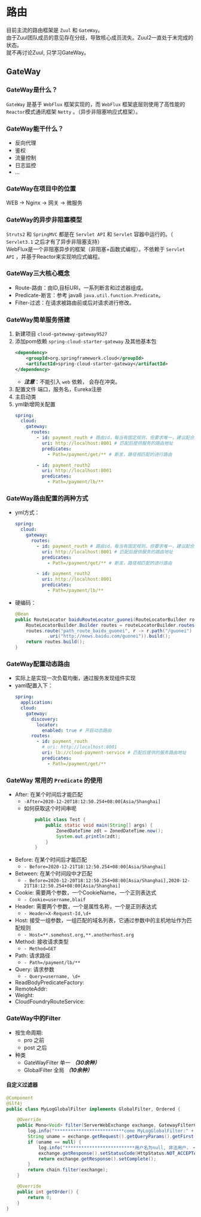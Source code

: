 # 路由

目前主流的路由框架是 `Zuul` 和 `GateWay`。  
由于Zuul团队成员的意见存在分歧，导致核心成员流失。Zuul2一直处于未完成的状态。  
就不再讨论Zuul, 只学习GateWay。

## GateWay

### GateWay是什么？
`GateWay` 是基于 `WebFlux` 框架实现的，而 `WebFlux` 框架底层则使用了高性能的 `Reactor`模式通讯框架 `Netty` 。（异步非阻塞响应式框架）。

### GateWay能干什么？
- 反向代理
- 鉴权
- 流量控制
- 日志监控
- ...

### GateWay在项目中的位置
WEB -> Nginx -> 网关 -> 微服务

### GateWay的异步非阻塞模型
`Struts2` 和 `SpringMVC` 都是在 `Servlet API` 和 `Servlet` 容器中运行的。（ `Servlet3.1` 之后才有了异步非阻塞支持）  
WebFlux是一个非阻塞异步的框架（非阻塞+函数式编程）。不依赖于 `Servlet API` ，并基于Reactor来实现响应式编程。

### GateWay三大核心概念
- Route-路由：由ID,目标URI，一系列断言和过滤器组成。
- Predicate-断言：参考 java8 `java.util.function.Predicate`。
- Filter-过滤：在请求被路由前或后对请求进行修改。

### GateWay简单服务搭建

1. 新建项目 `cloud-gatewawy-gateway9527`
2. 添加pom依赖 `spring-cloud-starter-gateway` 及其他基本包
    ```xml
    <dependency>
        <groupId>org.springframework.cloud</groupId>
        <artifactId>spring-cloud-starter-gateway</artifactId>
    </dependency>
    ```
    - ***注意***：不能引入 `web` 依赖， 会存在冲突。
3. 配置文件 端口，服务名，Eureka注册
4. 主启动类
5. yml新增网关配置
    ``` yaml
    spring:
      cloud:
        gateway:
          routes:
            - id: payment_routh # 路由id，每当有固定规则，但要求唯一，建议配合服务名
              uri: http://localhost:8001 # 匹配后提供服务的路由地址
              predicates:
                - Path=/payment/get/** # 断言，路径相匹配的进行路由
    
            - id: payment_routh2
              uri: http://localhost:8001
              predicates:
                - Path=/payment/lb/**
    ```

### GateWay路由配置的两种方式
- yml方式：
    ```yaml
    spring:
      cloud:
        gateway:
          routes:
            - id: payment_routh # 路由id，每当有固定规则，但要求唯一，建议配合服务名
              uri: http://localhost:8001 # 匹配后提供服务的路由地址
              predicates:
                - Path=/payment/get/** # 断言，路径相匹配的进行路由
    
            - id: payment_routh2
              uri: http://localhost:8001
              predicates:
                - Path=/payment/lb/**
    ```
- 硬编码：
    ``` java
    @Bean
    public RouteLocator baiduRouteLocator_guonei(RouteLocatorBuilder routeLocatorBuilder) {
        RouteLocatorBuilder.Builder routes = routeLocatorBuilder.routes();
        routes.route("path_route_baidu_guonei", r -> r.path("/guonei")
                .uri("http://news.baidu.com/guonei")).build();
        return routes.build();
    }
    ```

### GateWay配置动态路由

- 实际上是实现一次负载均衡，通过服务发现组件实现
- yaml配置入下：
    ```yaml
    spring:
      application:
      cloud:
        gateway:
          discovery:
            locator:
              enabled: true # 开启动态路由
          routes:
            - id: payment_routh
              # uri: http://localhost:8001
              uri: lb://cloud-payment-service # 匹配后提供的服务路由地址
              predicates:
                - Path=/payment/get/**
    ```

### GateWay 常用的 `Predicate` 的使用

- After: 在某个时间后才能匹配
    - `-After=2020-12-20T18:12:50.254+08:00[Asia/Shanghai]`
    - 如何获取这个时间串呢
        ```java
            public class Test {
                public static void main(String[] args) {
                    ZonedDateTime zdt = ZonedDateTime.now();
                    System.out.println(zdt);
                }
            }
        ```
- Before: 在某个时间后才能匹配
    - `- Before=2020-12-21T18:12:50.254+08:00[Asia/Shanghai]`
- Between: 在某个时间段中才匹配
    - `- Before=2020-12-20T18:12:50.254+08:00[Asia/Shanghai],2020-12-21T18:12:50.254+08:00[Asia/Shanghai]`
- Cookie: 需要两个参数，一个CookieName，一个正则表达式
    - `- Cookie=username,blaif`
- Header: 需要两个参数，一个是属性名称，一个是正则表达式
    - `- Header=X-Request-Id,\d+`
- Host: 接受一组参数，一组匹配的域名列表，它通过参数中的主机地址作为匹配规则
    - `- Host=**.somehost.org,**.anotherhost.org`
- Method: 接收请求类型
    - `- Method=GET`
- Path: 请求路径
    - `- Path=/payment/lb/**`
- Query: 请求参数
    - `- Query=username, \d+`
- ReadBodyPredicateFactory:
- RemoteAddr:
- Weight:
- CloudFoundryRouteService:

### GateWay中的Filter

- 按生命周期:
    - pro 之前
    - post 之后
- 种类
    - GateWayFilter 单一 ***（30余种）***
    - GlobalFilter 全局 ***（10余种）***

#### 自定义过滤器
```java
@Component
@Slf4j
public class MyLogGlobalFilter implements GlobalFilter, Ordered {

    @Override
    public Mono<Void> filter(ServerWebExchange exchange, GatewayFilterChain chain) {
        log.info("**************************come MyLogGlobalFilter:" + new Date());
        String uname = exchange.getRequest().getQueryParams().getFirst("uname");
        if (uname == null) {
            log.info("**************************用户名为null, 非法用户， ┭┮﹏┭┮");
            exchange.getResponse().setStatusCode(HttpStatus.NOT_ACCEPTABLE);
            return exchange.getResponse().setComplete();
        }
        return chain.filter(exchange);
    }

    @Override
    public int getOrder() {
        return 0;
    }
}
```